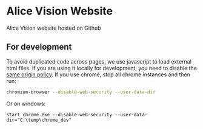 # Alice Vision Website

Alice Vision website hosted on Github

## For development

To avoid duplicated code across pages, we use javascript to load external html files.
If you are using it locally for development, you need to disable the [same origin policy](https://en.wikipedia.org/wiki/Same-origin_policy).
If you use chrome, stop all chrome instances and then run:
```bash
chromium-browser --disable-web-security --user-data-dir
```
Or on windows:
```
start chrome.exe --disable-web-security --user-data-dir="C:\temp\chrome_dev"
```

